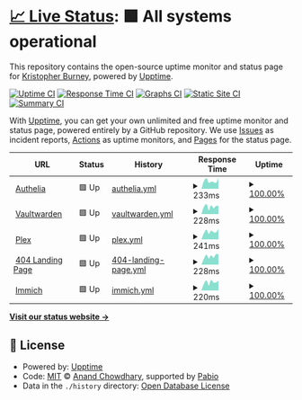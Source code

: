 # [📈 Live Status](https://demo.upptime.js.org): <!--live status--> **🟩 All systems operational**

This repository contains the open-source uptime monitor and status page for [Kristopher Burney](https://demo.upptime.js.org), powered by [Upptime](https://github.com/upptime/upptime).

[![Uptime CI](https://github.com/burneykb/upptime/workflows/Uptime%20CI/badge.svg)](https://github.com/burneykb/upptime/actions?query=workflow%3A%22Uptime+CI%22)
[![Response Time CI](https://github.com/burneykb/upptime/workflows/Response%20Time%20CI/badge.svg)](https://github.com/burneykb/upptime/actions?query=workflow%3A%22Response+Time+CI%22)
[![Graphs CI](https://github.com/burneykb/upptime/workflows/Graphs%20CI/badge.svg)](https://github.com/burneykb/upptime/actions?query=workflow%3A%22Graphs+CI%22)
[![Static Site CI](https://github.com/burneykb/upptime/workflows/Static%20Site%20CI/badge.svg)](https://github.com/burneykb/upptime/actions?query=workflow%3A%22Static+Site+CI%22)
[![Summary CI](https://github.com/burneykb/upptime/workflows/Summary%20CI/badge.svg)](https://github.com/burneykb/upptime/actions?query=workflow%3A%22Summary+CI%22)

With [Upptime](https://upptime.js.org), you can get your own unlimited and free uptime monitor and status page, powered entirely by a GitHub repository. We use [Issues](https://github.com/burneykb/upptime/issues) as incident reports, [Actions](https://github.com/burneykb/upptime/actions) as uptime monitors, and [Pages](https://demo.upptime.js.org) for the status page.

<!--start: status pages-->
<!-- This summary is generated by Upptime (https://github.com/upptime/upptime) -->
<!-- Do not edit this manually, your changes will be overwritten -->
<!-- prettier-ignore -->
| URL | Status | History | Response Time | Uptime |
| --- | ------ | ------- | ------------- | ------ |
| <img alt="" src="https://icons.duckduckgo.com/ip3/auth.burneykb.com.ico" height="13"> [Authelia](https://auth.burneykb.com) | 🟩 Up | [authelia.yml](https://github.com/burneykb/upptime/commits/HEAD/history/authelia.yml) | <details><summary><img alt="Response time graph" src="./graphs/authelia/response-time-week.png" height="20"> 233ms</summary><br><a href="https://burneykb.github.io/upptime/history/authelia"><img alt="Response time 235" src="https://img.shields.io/endpoint?url=https%3A%2F%2Fraw.githubusercontent.com%2Fburneykb%2Fupptime%2FHEAD%2Fapi%2Fauthelia%2Fresponse-time.json"></a><br><a href="https://burneykb.github.io/upptime/history/authelia"><img alt="24-hour response time 218" src="https://img.shields.io/endpoint?url=https%3A%2F%2Fraw.githubusercontent.com%2Fburneykb%2Fupptime%2FHEAD%2Fapi%2Fauthelia%2Fresponse-time-day.json"></a><br><a href="https://burneykb.github.io/upptime/history/authelia"><img alt="7-day response time 233" src="https://img.shields.io/endpoint?url=https%3A%2F%2Fraw.githubusercontent.com%2Fburneykb%2Fupptime%2FHEAD%2Fapi%2Fauthelia%2Fresponse-time-week.json"></a><br><a href="https://burneykb.github.io/upptime/history/authelia"><img alt="30-day response time 258" src="https://img.shields.io/endpoint?url=https%3A%2F%2Fraw.githubusercontent.com%2Fburneykb%2Fupptime%2FHEAD%2Fapi%2Fauthelia%2Fresponse-time-month.json"></a><br><a href="https://burneykb.github.io/upptime/history/authelia"><img alt="1-year response time 235" src="https://img.shields.io/endpoint?url=https%3A%2F%2Fraw.githubusercontent.com%2Fburneykb%2Fupptime%2FHEAD%2Fapi%2Fauthelia%2Fresponse-time-year.json"></a></details> | <details><summary><a href="https://burneykb.github.io/upptime/history/authelia">100.00%</a></summary><a href="https://burneykb.github.io/upptime/history/authelia"><img alt="All-time uptime 89.83%" src="https://img.shields.io/endpoint?url=https%3A%2F%2Fraw.githubusercontent.com%2Fburneykb%2Fupptime%2FHEAD%2Fapi%2Fauthelia%2Fuptime.json"></a><br><a href="https://burneykb.github.io/upptime/history/authelia"><img alt="24-hour uptime 100.00%" src="https://img.shields.io/endpoint?url=https%3A%2F%2Fraw.githubusercontent.com%2Fburneykb%2Fupptime%2FHEAD%2Fapi%2Fauthelia%2Fuptime-day.json"></a><br><a href="https://burneykb.github.io/upptime/history/authelia"><img alt="7-day uptime 100.00%" src="https://img.shields.io/endpoint?url=https%3A%2F%2Fraw.githubusercontent.com%2Fburneykb%2Fupptime%2FHEAD%2Fapi%2Fauthelia%2Fuptime-week.json"></a><br><a href="https://burneykb.github.io/upptime/history/authelia"><img alt="30-day uptime 74.78%" src="https://img.shields.io/endpoint?url=https%3A%2F%2Fraw.githubusercontent.com%2Fburneykb%2Fupptime%2FHEAD%2Fapi%2Fauthelia%2Fuptime-month.json"></a><br><a href="https://burneykb.github.io/upptime/history/authelia"><img alt="1-year uptime 89.83%" src="https://img.shields.io/endpoint?url=https%3A%2F%2Fraw.githubusercontent.com%2Fburneykb%2Fupptime%2FHEAD%2Fapi%2Fauthelia%2Fuptime-year.json"></a></details>
| <img alt="" src="https://icons.duckduckgo.com/ip3/vaultwarden.burneykb.com.ico" height="13"> [Vaultwarden](https://vaultwarden.burneykb.com) | 🟩 Up | [vaultwarden.yml](https://github.com/burneykb/upptime/commits/HEAD/history/vaultwarden.yml) | <details><summary><img alt="Response time graph" src="./graphs/vaultwarden/response-time-week.png" height="20"> 228ms</summary><br><a href="https://burneykb.github.io/upptime/history/vaultwarden"><img alt="Response time 238" src="https://img.shields.io/endpoint?url=https%3A%2F%2Fraw.githubusercontent.com%2Fburneykb%2Fupptime%2FHEAD%2Fapi%2Fvaultwarden%2Fresponse-time.json"></a><br><a href="https://burneykb.github.io/upptime/history/vaultwarden"><img alt="24-hour response time 234" src="https://img.shields.io/endpoint?url=https%3A%2F%2Fraw.githubusercontent.com%2Fburneykb%2Fupptime%2FHEAD%2Fapi%2Fvaultwarden%2Fresponse-time-day.json"></a><br><a href="https://burneykb.github.io/upptime/history/vaultwarden"><img alt="7-day response time 228" src="https://img.shields.io/endpoint?url=https%3A%2F%2Fraw.githubusercontent.com%2Fburneykb%2Fupptime%2FHEAD%2Fapi%2Fvaultwarden%2Fresponse-time-week.json"></a><br><a href="https://burneykb.github.io/upptime/history/vaultwarden"><img alt="30-day response time 244" src="https://img.shields.io/endpoint?url=https%3A%2F%2Fraw.githubusercontent.com%2Fburneykb%2Fupptime%2FHEAD%2Fapi%2Fvaultwarden%2Fresponse-time-month.json"></a><br><a href="https://burneykb.github.io/upptime/history/vaultwarden"><img alt="1-year response time 238" src="https://img.shields.io/endpoint?url=https%3A%2F%2Fraw.githubusercontent.com%2Fburneykb%2Fupptime%2FHEAD%2Fapi%2Fvaultwarden%2Fresponse-time-year.json"></a></details> | <details><summary><a href="https://burneykb.github.io/upptime/history/vaultwarden">100.00%</a></summary><a href="https://burneykb.github.io/upptime/history/vaultwarden"><img alt="All-time uptime 89.84%" src="https://img.shields.io/endpoint?url=https%3A%2F%2Fraw.githubusercontent.com%2Fburneykb%2Fupptime%2FHEAD%2Fapi%2Fvaultwarden%2Fuptime.json"></a><br><a href="https://burneykb.github.io/upptime/history/vaultwarden"><img alt="24-hour uptime 100.00%" src="https://img.shields.io/endpoint?url=https%3A%2F%2Fraw.githubusercontent.com%2Fburneykb%2Fupptime%2FHEAD%2Fapi%2Fvaultwarden%2Fuptime-day.json"></a><br><a href="https://burneykb.github.io/upptime/history/vaultwarden"><img alt="7-day uptime 100.00%" src="https://img.shields.io/endpoint?url=https%3A%2F%2Fraw.githubusercontent.com%2Fburneykb%2Fupptime%2FHEAD%2Fapi%2Fvaultwarden%2Fuptime-week.json"></a><br><a href="https://burneykb.github.io/upptime/history/vaultwarden"><img alt="30-day uptime 74.78%" src="https://img.shields.io/endpoint?url=https%3A%2F%2Fraw.githubusercontent.com%2Fburneykb%2Fupptime%2FHEAD%2Fapi%2Fvaultwarden%2Fuptime-month.json"></a><br><a href="https://burneykb.github.io/upptime/history/vaultwarden"><img alt="1-year uptime 89.84%" src="https://img.shields.io/endpoint?url=https%3A%2F%2Fraw.githubusercontent.com%2Fburneykb%2Fupptime%2FHEAD%2Fapi%2Fvaultwarden%2Fuptime-year.json"></a></details>
| <img alt="" src="https://icons.duckduckgo.com/ip3/plex.burneykb.com.ico" height="13"> [Plex](https://plex.burneykb.com) | 🟩 Up | [plex.yml](https://github.com/burneykb/upptime/commits/HEAD/history/plex.yml) | <details><summary><img alt="Response time graph" src="./graphs/plex/response-time-week.png" height="20"> 241ms</summary><br><a href="https://burneykb.github.io/upptime/history/plex"><img alt="Response time 239" src="https://img.shields.io/endpoint?url=https%3A%2F%2Fraw.githubusercontent.com%2Fburneykb%2Fupptime%2FHEAD%2Fapi%2Fplex%2Fresponse-time.json"></a><br><a href="https://burneykb.github.io/upptime/history/plex"><img alt="24-hour response time 212" src="https://img.shields.io/endpoint?url=https%3A%2F%2Fraw.githubusercontent.com%2Fburneykb%2Fupptime%2FHEAD%2Fapi%2Fplex%2Fresponse-time-day.json"></a><br><a href="https://burneykb.github.io/upptime/history/plex"><img alt="7-day response time 241" src="https://img.shields.io/endpoint?url=https%3A%2F%2Fraw.githubusercontent.com%2Fburneykb%2Fupptime%2FHEAD%2Fapi%2Fplex%2Fresponse-time-week.json"></a><br><a href="https://burneykb.github.io/upptime/history/plex"><img alt="30-day response time 253" src="https://img.shields.io/endpoint?url=https%3A%2F%2Fraw.githubusercontent.com%2Fburneykb%2Fupptime%2FHEAD%2Fapi%2Fplex%2Fresponse-time-month.json"></a><br><a href="https://burneykb.github.io/upptime/history/plex"><img alt="1-year response time 239" src="https://img.shields.io/endpoint?url=https%3A%2F%2Fraw.githubusercontent.com%2Fburneykb%2Fupptime%2FHEAD%2Fapi%2Fplex%2Fresponse-time-year.json"></a></details> | <details><summary><a href="https://burneykb.github.io/upptime/history/plex">100.00%</a></summary><a href="https://burneykb.github.io/upptime/history/plex"><img alt="All-time uptime 89.82%" src="https://img.shields.io/endpoint?url=https%3A%2F%2Fraw.githubusercontent.com%2Fburneykb%2Fupptime%2FHEAD%2Fapi%2Fplex%2Fuptime.json"></a><br><a href="https://burneykb.github.io/upptime/history/plex"><img alt="24-hour uptime 100.00%" src="https://img.shields.io/endpoint?url=https%3A%2F%2Fraw.githubusercontent.com%2Fburneykb%2Fupptime%2FHEAD%2Fapi%2Fplex%2Fuptime-day.json"></a><br><a href="https://burneykb.github.io/upptime/history/plex"><img alt="7-day uptime 100.00%" src="https://img.shields.io/endpoint?url=https%3A%2F%2Fraw.githubusercontent.com%2Fburneykb%2Fupptime%2FHEAD%2Fapi%2Fplex%2Fuptime-week.json"></a><br><a href="https://burneykb.github.io/upptime/history/plex"><img alt="30-day uptime 74.78%" src="https://img.shields.io/endpoint?url=https%3A%2F%2Fraw.githubusercontent.com%2Fburneykb%2Fupptime%2FHEAD%2Fapi%2Fplex%2Fuptime-month.json"></a><br><a href="https://burneykb.github.io/upptime/history/plex"><img alt="1-year uptime 89.82%" src="https://img.shields.io/endpoint?url=https%3A%2F%2Fraw.githubusercontent.com%2Fburneykb%2Fupptime%2FHEAD%2Fapi%2Fplex%2Fuptime-year.json"></a></details>
| <img alt="" src="https://icons.duckduckgo.com/ip3/thissitedoesntexist.burneykb.com.ico" height="13"> [404 Landing Page](https://thissitedoesntexist.burneykb.com) | 🟩 Up | [404-landing-page.yml](https://github.com/burneykb/upptime/commits/HEAD/history/404-landing-page.yml) | <details><summary><img alt="Response time graph" src="./graphs/404-landing-page/response-time-week.png" height="20"> 228ms</summary><br><a href="https://burneykb.github.io/upptime/history/404-landing-page"><img alt="Response time 218" src="https://img.shields.io/endpoint?url=https%3A%2F%2Fraw.githubusercontent.com%2Fburneykb%2Fupptime%2FHEAD%2Fapi%2F404-landing-page%2Fresponse-time.json"></a><br><a href="https://burneykb.github.io/upptime/history/404-landing-page"><img alt="24-hour response time 209" src="https://img.shields.io/endpoint?url=https%3A%2F%2Fraw.githubusercontent.com%2Fburneykb%2Fupptime%2FHEAD%2Fapi%2F404-landing-page%2Fresponse-time-day.json"></a><br><a href="https://burneykb.github.io/upptime/history/404-landing-page"><img alt="7-day response time 228" src="https://img.shields.io/endpoint?url=https%3A%2F%2Fraw.githubusercontent.com%2Fburneykb%2Fupptime%2FHEAD%2Fapi%2F404-landing-page%2Fresponse-time-week.json"></a><br><a href="https://burneykb.github.io/upptime/history/404-landing-page"><img alt="30-day response time 243" src="https://img.shields.io/endpoint?url=https%3A%2F%2Fraw.githubusercontent.com%2Fburneykb%2Fupptime%2FHEAD%2Fapi%2F404-landing-page%2Fresponse-time-month.json"></a><br><a href="https://burneykb.github.io/upptime/history/404-landing-page"><img alt="1-year response time 218" src="https://img.shields.io/endpoint?url=https%3A%2F%2Fraw.githubusercontent.com%2Fburneykb%2Fupptime%2FHEAD%2Fapi%2F404-landing-page%2Fresponse-time-year.json"></a></details> | <details><summary><a href="https://burneykb.github.io/upptime/history/404-landing-page">100.00%</a></summary><a href="https://burneykb.github.io/upptime/history/404-landing-page"><img alt="All-time uptime 89.84%" src="https://img.shields.io/endpoint?url=https%3A%2F%2Fraw.githubusercontent.com%2Fburneykb%2Fupptime%2FHEAD%2Fapi%2F404-landing-page%2Fuptime.json"></a><br><a href="https://burneykb.github.io/upptime/history/404-landing-page"><img alt="24-hour uptime 100.00%" src="https://img.shields.io/endpoint?url=https%3A%2F%2Fraw.githubusercontent.com%2Fburneykb%2Fupptime%2FHEAD%2Fapi%2F404-landing-page%2Fuptime-day.json"></a><br><a href="https://burneykb.github.io/upptime/history/404-landing-page"><img alt="7-day uptime 100.00%" src="https://img.shields.io/endpoint?url=https%3A%2F%2Fraw.githubusercontent.com%2Fburneykb%2Fupptime%2FHEAD%2Fapi%2F404-landing-page%2Fuptime-week.json"></a><br><a href="https://burneykb.github.io/upptime/history/404-landing-page"><img alt="30-day uptime 74.78%" src="https://img.shields.io/endpoint?url=https%3A%2F%2Fraw.githubusercontent.com%2Fburneykb%2Fupptime%2FHEAD%2Fapi%2F404-landing-page%2Fuptime-month.json"></a><br><a href="https://burneykb.github.io/upptime/history/404-landing-page"><img alt="1-year uptime 89.84%" src="https://img.shields.io/endpoint?url=https%3A%2F%2Fraw.githubusercontent.com%2Fburneykb%2Fupptime%2FHEAD%2Fapi%2F404-landing-page%2Fuptime-year.json"></a></details>
| <img alt="" src="https://icons.duckduckgo.com/ip3/photos.burneykb.com.ico" height="13"> [Immich](https://photos.burneykb.com) | 🟩 Up | [immich.yml](https://github.com/burneykb/upptime/commits/HEAD/history/immich.yml) | <details><summary><img alt="Response time graph" src="./graphs/immich/response-time-week.png" height="20"> 220ms</summary><br><a href="https://burneykb.github.io/upptime/history/immich"><img alt="Response time 308" src="https://img.shields.io/endpoint?url=https%3A%2F%2Fraw.githubusercontent.com%2Fburneykb%2Fupptime%2FHEAD%2Fapi%2Fimmich%2Fresponse-time.json"></a><br><a href="https://burneykb.github.io/upptime/history/immich"><img alt="24-hour response time 199" src="https://img.shields.io/endpoint?url=https%3A%2F%2Fraw.githubusercontent.com%2Fburneykb%2Fupptime%2FHEAD%2Fapi%2Fimmich%2Fresponse-time-day.json"></a><br><a href="https://burneykb.github.io/upptime/history/immich"><img alt="7-day response time 220" src="https://img.shields.io/endpoint?url=https%3A%2F%2Fraw.githubusercontent.com%2Fburneykb%2Fupptime%2FHEAD%2Fapi%2Fimmich%2Fresponse-time-week.json"></a><br><a href="https://burneykb.github.io/upptime/history/immich"><img alt="30-day response time 253" src="https://img.shields.io/endpoint?url=https%3A%2F%2Fraw.githubusercontent.com%2Fburneykb%2Fupptime%2FHEAD%2Fapi%2Fimmich%2Fresponse-time-month.json"></a><br><a href="https://burneykb.github.io/upptime/history/immich"><img alt="1-year response time 308" src="https://img.shields.io/endpoint?url=https%3A%2F%2Fraw.githubusercontent.com%2Fburneykb%2Fupptime%2FHEAD%2Fapi%2Fimmich%2Fresponse-time-year.json"></a></details> | <details><summary><a href="https://burneykb.github.io/upptime/history/immich">100.00%</a></summary><a href="https://burneykb.github.io/upptime/history/immich"><img alt="All-time uptime 86.10%" src="https://img.shields.io/endpoint?url=https%3A%2F%2Fraw.githubusercontent.com%2Fburneykb%2Fupptime%2FHEAD%2Fapi%2Fimmich%2Fuptime.json"></a><br><a href="https://burneykb.github.io/upptime/history/immich"><img alt="24-hour uptime 100.00%" src="https://img.shields.io/endpoint?url=https%3A%2F%2Fraw.githubusercontent.com%2Fburneykb%2Fupptime%2FHEAD%2Fapi%2Fimmich%2Fuptime-day.json"></a><br><a href="https://burneykb.github.io/upptime/history/immich"><img alt="7-day uptime 100.00%" src="https://img.shields.io/endpoint?url=https%3A%2F%2Fraw.githubusercontent.com%2Fburneykb%2Fupptime%2FHEAD%2Fapi%2Fimmich%2Fuptime-week.json"></a><br><a href="https://burneykb.github.io/upptime/history/immich"><img alt="30-day uptime 74.72%" src="https://img.shields.io/endpoint?url=https%3A%2F%2Fraw.githubusercontent.com%2Fburneykb%2Fupptime%2FHEAD%2Fapi%2Fimmich%2Fuptime-month.json"></a><br><a href="https://burneykb.github.io/upptime/history/immich"><img alt="1-year uptime 86.10%" src="https://img.shields.io/endpoint?url=https%3A%2F%2Fraw.githubusercontent.com%2Fburneykb%2Fupptime%2FHEAD%2Fapi%2Fimmich%2Fuptime-year.json"></a></details>

<!--end: status pages-->

[**Visit our status website →**](https://demo.upptime.js.org)

## 📄 License

- Powered by: [Upptime](https://github.com/upptime/upptime)
- Code: [MIT](./LICENSE) © [Anand Chowdhary](https://anandchowdhary.com), supported by [Pabio](https://pabio.com)
- Data in the `./history` directory: [Open Database License](https://opendatacommons.org/licenses/odbl/1-0/)
